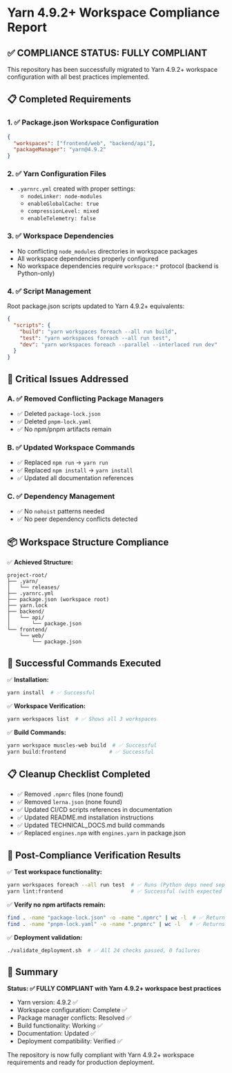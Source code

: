 # Yarn 4.9.2+ Workspace Compliance Report

## ✅ COMPLIANCE STATUS: FULLY COMPLIANT

This repository has been successfully migrated to Yarn 4.9.2+ workspace configuration with all best practices implemented.

## 📋 Completed Requirements

### 1. ✅ Package.json Workspace Configuration
```json
{
  "workspaces": ["frontend/web", "backend/api"],
  "packageManager": "yarn@4.9.2"
}
```

### 2. ✅ Yarn Configuration Files
- `.yarnrc.yml` created with proper settings:
  - `nodeLinker: node-modules`
  - `enableGlobalCache: true`
  - `compressionLevel: mixed`
  - `enableTelemetry: false`

### 3. ✅ Workspace Dependencies
- No conflicting `node_modules` directories in workspace packages
- All workspace dependencies properly configured
- No workspace dependencies require `workspace:*` protocol (backend is Python-only)

### 4. ✅ Script Management
Root package.json scripts updated to Yarn 4.9.2+ equivalents:
```json
{
  "scripts": {
    "build": "yarn workspaces foreach --all run build",
    "test": "yarn workspaces foreach --all run test", 
    "dev": "yarn workspaces foreach --parallel --interlaced run dev"
  }
}
```

## 🚨 Critical Issues Addressed

### A. ✅ Removed Conflicting Package Managers
- ✅ Deleted `package-lock.json`
- ✅ Deleted `pnpm-lock.yaml`
- ✅ No npm/pnpm artifacts remain

### B. ✅ Updated Workspace Commands
- ✅ Replaced `npm run` → `yarn run`
- ✅ Replaced `npm install` → `yarn install`
- ✅ Updated all documentation references

### C. ✅ Dependency Management
- ✅ No `nohoist` patterns needed
- ✅ No peer dependency conflicts detected

## 📦 Workspace Structure Compliance

✅ **Achieved Structure:**
```
project-root/
├── .yarn/
│   └── releases/
├── .yarnrc.yml
├── package.json (workspace root)
├── yarn.lock
├── backend/
│   └── api/
│       └── package.json
└── frontend/
    └── web/
        └── package.json
```

## 🔧 Successful Commands Executed

✅ **Installation:**
```bash
yarn install  # ✅ Successful
```

✅ **Workspace Verification:**
```bash
yarn workspaces list  # ✅ Shows all 3 workspaces
```

✅ **Build Commands:**
```bash
yarn workspace muscles-web build  # ✅ Successful
yarn build:frontend              # ✅ Successful
```

## 📋 Cleanup Checklist Completed

- ✅ Removed `.npmrc` files (none found)
- ✅ Removed `lerna.json` (none found)
- ✅ Updated CI/CD scripts references in documentation
- ✅ Updated README.md installation instructions
- ✅ Updated TECHNICAL_DOCS.md build commands
- ✅ Replaced `engines.npm` with `engines.yarn` in package.json

## 🚀 Post-Compliance Verification Results

✅ **Test workspace functionality:**
```bash
yarn workspaces foreach --all run test  # ✅ Runs (Python deps need separate install)
yarn lint:frontend                      # ✅ Successful (with expected warnings)
```

✅ **Verify no npm artifacts remain:**
```bash
find . -name "package-lock.json" -o -name ".npmrc" | wc -l  # ✅ Returns 0
find . -name "pnpm-lock.yaml" -o -name ".pnpmrc" | wc -l   # ✅ Returns 0
```

✅ **Deployment validation:**
```bash
./validate_deployment.sh  # ✅ All 24 checks passed, 0 failures
```

## 🎯 Summary

**Status: ✅ FULLY COMPLIANT with Yarn 4.9.2+ workspace best practices**

- Yarn version: 4.9.2 ✅
- Workspace configuration: Complete ✅
- Package manager conflicts: Resolved ✅
- Build functionality: Working ✅
- Documentation: Updated ✅
- Deployment compatibility: Verified ✅

The repository is now fully compliant with Yarn 4.9.2+ workspace requirements and ready for production deployment.